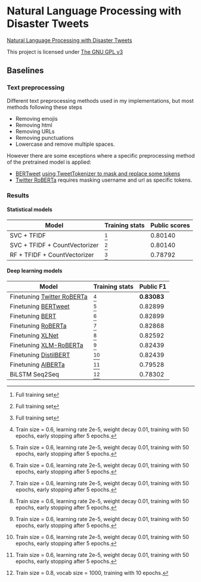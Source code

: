 # Natural Language Processing with Disaster Tweets
[Natural Language Processing with Disaster Tweets](https://www.kaggle.com/competitions/nlp-getting-started)

This project is licensed under [The GNU GPL v3](LICENSE)

## Baselines

### Text preprocessing
Different text preprocessing methods used in my implementations, but most methods following these steps

- Removing emojis
- Removing html
- Removing URLs
- Removing punctuations
- Lowercase and remove multiple spaces.

However there are some exceptions where a specific preprocessing method of the pretrained model is applied:

- [BERTweet](https://huggingface.co/vinai/bertweet-large) [using TweetTokenizer to mask and replace some tokens](https://github.com/VinAIResearch/BERTweet#-normalize-raw-input-tweets)
- [Twitter RoBERTa](https://huggingface.co/cardiffnlp/twitter-roberta-base-2021-124m) requires masking username and url as specific tokens.

### Results

#### Statistical models

| Model                         | Training stats | Public scores |
| ----------------------------- | -------------- | ------------- |
| SVC + TFIDF                   | [^3]           | 0.80140       |
| SVC + TFIDF + CountVectorizer | [^3]           | 0.80140       |
| RF + TFIDF + CountVectorizer  | [^3]           | 0.78792       |


#### Deep learning models

| Model                                                                                          | Training stats | Public F1   |
| ---------------------------------------------------------------------------------------------- | -------------- | ----------- |
| Finetuning [Twitter RoBERTa](https://huggingface.co/cardiffnlp/twitter-roberta-base-2021-124m) | [^2]           | **0.83083** |
| Finetuning [BERTweet](https://huggingface.co/vinai/bertweet-large)                             | [^2]           | 0.82899     |
| Finetuning [BERT](https://huggingface.co/bert-base-uncased)                                    | [^2]           | 0.82899     |
| Finetuning [RoBERTa](https://huggingface.co/roberta-base)                                      | [^2]           | 0.82868     |
| Finetuning [XLNet](https://huggingface.co/xlnet-base-cased)                                    | [^2]           | 0.82592     |
| Finetuning [XLM-RoBERTa](https://huggingface.co/xlm-roberta-base)                              | [^2]           | 0.82439     |
| Finetuning [DistilBERT](https://huggingface.co/distilbert-base-uncased)                        | [^2]           | 0.82439     |
| Finetuning [AlBERTa](https://huggingface.co/albert-base-v2)                                    | [^2]           | 0.79528     |
| BiLSTM Seq2Seq                                                                                 | [^1]           | 0.78302     |

[^1]: Train size = 0.8, vocab size = 1000, training with 10 epochs.
[^2]: Train size = 0.6, learning rate 2e-5, weight decay 0.01, training with 50 epochs, early stopping after 5 epochs.
[^3]: Full training set

